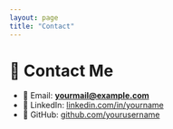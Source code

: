 ```yaml
---
layout: page
title: "Contact"
---
```


# 📩 Contact Me

- 📧 Email: **yourmail@example.com**  
- 💼 LinkedIn: [linkedin.com/in/yourname](https://linkedin.com/in/yourname)  
- 🐙 GitHub: [github.com/yourusername](https://github.com/yourusername)  
